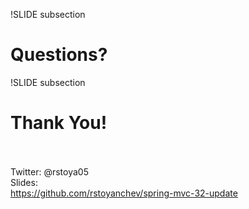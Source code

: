 
!SLIDE subsection
# Questions?

!SLIDE subsection
# Thank You!
<br><br>
Twitter: @rstoya05
<br>
Slides:<br>
<a href="https://github.com/rstoyanchev/spring-mvc-32-update">https://github.com/rstoyanchev/spring-mvc-32-update</a>
